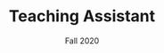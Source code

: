 ---
title: Teaching Assistant
organization: AI Soccer Challenge at Bokja Girls' High School AI Education Program
date: Fall 2020
weight: 20
_build:
  render: false
  list: true
---